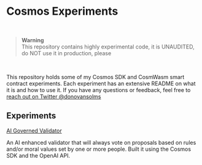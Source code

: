 # Cosmos Experiments

<br/>

> **Warning**<br/>
> This repository contains highly experimental code, it is UNAUDITED, do NOT use it in production, please<br/>

<br/>

This repository holds some of my Cosmos SDK and CosmWasm smart contract experiments. Each experiment has an extensive README on what it is and how to use it. If you have any questions or feedback, feel free to [reach out on Twitter @donovansolms](https://twitter.com/donovansolms)

## Experiments

[AI Governed Validator](./ai-governed-validator/README.md)

An AI enhanced validator that will always vote on proposals based on rules and/or moral values set by one or more people. Built it using the Cosmos SDK and the OpenAI API.